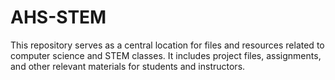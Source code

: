 # AHS-STEM
This repository serves as a central location for files and resources related to computer science and STEM classes. It includes project files, assignments, and other relevant materials for students and instructors. 
